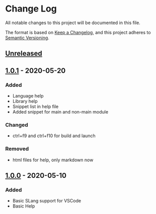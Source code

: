 # Change Log
All notable changes to this project will be documented in this file.

The format is based on [Keep a Changelog](https://keepachangelog.com/en/1.0.0/),
and this project adheres to [Semantic Versioning](https://semver.org/spec/v2.0.0.html).

## [Unreleased]

## [1.0.1] - 2020-05-20
### Added
- Language help
- Library help
- Snippet list in help file
- Added snippet for main and non-main module

### Changed
- ctrl+f9 and ctrl+f10 for build and launch

### Removed
- html files for help, only markdown now

## [1.0.0] - 2020-05-10
### Added
- Basic SLang support for VSCode
- Basic Help

[Unreleased]: https://github.com/NothingIsGood/Semantic-Language-Extension/compare/v1.0.1...HEAD
[1.0.1]: https://github.com/NothingIsGood/Semantic-Language-Extension/compare/v1.0.0...v1.0.1
[1.0.0]: https://github.com/NothingIsGood/Semantic-Language-Extension/releases/tag/v1.0.0